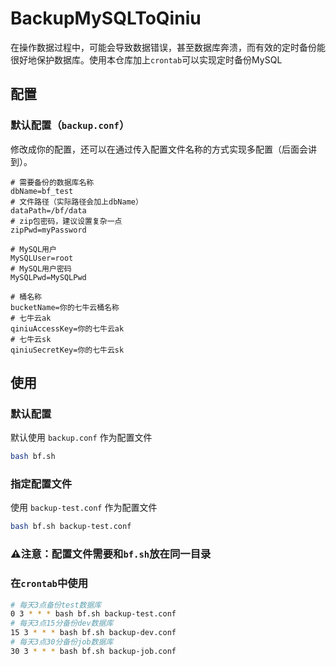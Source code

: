 # BackupMySQLToQiniu
在操作数据过程中，可能会导致数据错误，甚至数据库奔溃，而有效的定时备份能很好地保护数据库。使用本仓库加上`crontab`可以实现定时备份MySQL

## 配置
### 默认配置（`backup.conf`）
修改成你的配置，还可以在通过传入配置文件名称的方式实现多配置（后面会讲到）。
```
# 需要备份的数据库名称
dbName=bf_test
# 文件路径（实际路径会加上dbName）
dataPath=/bf/data
# zip包密码，建议设置复杂一点
zipPwd=myPassword

# MySQL用户
MySQLUser=root
# MySQL用户密码
MySQLPwd=MySQLPwd

# 桶名称
bucketName=你的七牛云桶名称
# 七牛云ak
qiniuAccessKey=你的七牛云ak
# 七牛云sk
qiniuSecretKey=你的七牛云sk
```
## 使用
### 默认配置
默认使用 `backup.conf` 作为配置文件
```sh
bash bf.sh
```
### 指定配置文件
使用 `backup-test.conf` 作为配置文件
```sh
bash bf.sh backup-test.conf
```
### ⚠️注意：配置文件需要和`bf.sh`放在同一目录
### 在`crontab`中使用
```sh
# 每天3点备份test数据库
0 3 * * * bash bf.sh backup-test.conf
# 每天3点15分备份dev数据库
15 3 * * * bash bf.sh backup-dev.conf
# 每天3点30分备份job数据库
30 3 * * * bash bf.sh backup-job.conf
```
